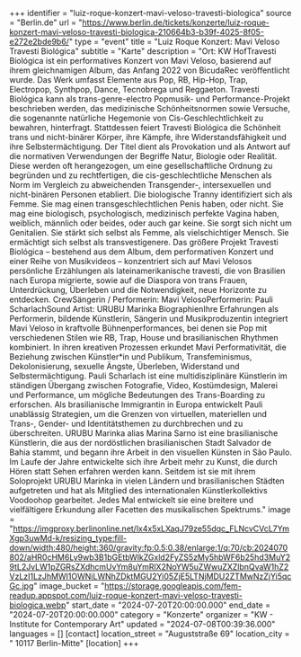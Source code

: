 +++
identifier = "luiz-roque-konzert-mavi-veloso-travesti-biologica"
source = "Berlin.de"
url = "https://www.berlin.de/tickets/konzerte/luiz-roque-konzert-mavi-veloso-travesti-biologica-210664b3-b39f-4025-8f05-e272e2bde9b6/"
type = "event"
title = "Luiz Roque Konzert: Mavi Veloso Travesti Biológica"
subtitle = "Karte"
description = "Ort: KW HofTravesti Biológica ist ein performatives Konzert von Mavi Veloso, basierend auf ihrem gleichnamigen Album, das Anfang 2022 von BicudaRec veröffentlicht wurde. Das Werk umfasst Elemente aus Pop, RB, Hip-Hop, Trap, Electropop, Synthpop, Dance, Tecnobrega und Reggaeton. Travesti Biológica kann als trans-genre-electro Popmusik- und Performance-Projekt beschrieben werden, das medizinische Schönheitsnormen sowie Versuche, die sogenannte natürliche Hegemonie von Cis-Geschlechtlichkeit zu bewahren, hinterfragt. Stattdessen feiert Travesti Biológica die Schönheit trans und nicht-binärer Körper, ihre Kämpfe, ihre Widerstandsfähigkeit und ihre Selbstermächtigung. Der Titel dient als Provokation und als Antwort auf die normativen Verwendungen der Begriffe Natur, Biologie oder Realität. Diese werden oft herangezogen, um eine gesellschaftliche Ordnung zu begründen und zu rechtfertigen, die cis-geschlechtliche Menschen als Norm im Vergleich zu abweichenden Transgender-, intersexuellen und nicht-binären Personen etabliert. Die biologische Tranny identifiziert sich als Femme. Sie mag einen transgeschlechtlichen Penis haben, oder nicht. Sie mag eine biologisch, psychologisch, medizinisch perfekte Vagina haben, weiblich, männlich oder beides, oder auch gar keine. Sie sorgt sich nicht um Genitalien. Sie stärkt sich selbst als Femme, als vielschichtiger Mensch. Sie ermächtigt sich selbst als transvestigenere. Das größere Projekt Travesti Biológica – bestehend aus dem Album, dem performativen Konzert und einer Reihe von Musikvideos – konzentriert sich auf Mavi Velosos persönliche Erzählungen als lateinamerikanische travesti, die von Brasilien nach Europa migrierte, sowie auf die Diaspora von trans Frauen, Unterdrückung, Überleben und die Notwendigkeit, neue Horizonte zu entdecken. CrewSängerin / Performerin: Mavi VelosoPerformerin: Pauli ScharlachSound Artist: URUBU Marinka BiographienIhre Erfahrungen als Performerin, bildende Künstlerin, Sängerin und Musikproduzentin integriert Mavi Veloso in kraftvolle Bühnenperformances, bei denen sie Pop mit verschiedenen Stilen wie RB, Trap, House und brasilianischen Rhythmen kombiniert. In ihren kreativen Prozessen erkundet Mavi Performativität, die Beziehung zwischen Künstler*in und Publikum, Transfeminismus, Dekolonisierung, sexuelle Ängste, Überleben, Widerstand und Selbstermächtigung. Pauli Scharlach ist eine multidisziplinäre Künstlerin im ständigen Übergang zwischen Fotografie, Video, Kostümdesign, Malerei und Performance, um mögliche Bedeutungen des Trans-Boarding zu erforschen. Als brasilianische Immigrantin in Europa entwickelt Pauli unablässig Strategien, um die Grenzen von virtuellen, materiellen und Trans-, Gender- und Identitätsthemen zu durchbrechen und zu überschreiten. URUBU Marinka alias Marina Sarno ist eine brasilianische Künstlerin, die aus der nordöstlichen brasilianischen Stadt Salvador de Bahia stammt, und begann ihre Arbeit in den visuellen Künsten in São Paulo. Im Laufe der Jahre entwickelte sich ihre Arbeit mehr zu Kunst, die durch Hören statt Sehen erfahren werden kann. Seitdem ist sie mit ihrem Soloprojekt URUBU Marinka in vielen Ländern und brasilianischen Städten aufgetreten und hat als Mitglied des internationalen Künstlerkollektivs Voodoohop gearbeitet. Jedes Mal entwickelt sie eine breitere und vielfältigere Erkundung aller Facetten des musikalischen Spektrums."
image = "https://imgproxy.berlinonline.net/lx4x5xLXaqJ79ze55dqc_FLNcvCVcL7YmXgp3uwMd-k/resizing_type:fill-down/width:480/height:360/gravity:fp:0.5:0.38/enlarge:1/q:70/cb:2024070802/aHR0cHM6Ly9wb3B1bGEtbWlkZGxld2FyZS5zMy5hbWF6b25hd3MuY29tL2JvLW1pZGRsZXdhcmUvYm8uYmRlX2NoYW5uZWwuZXZlbnQvaW1hZ2VzLzI1LzJhMWI1OWNiLWNhZDktMGU2Yi05ZjE5LTNjMDU2ZTMwNzZjYi5qcGc.jpg"
image_bucket = "https://storage.googleapis.com/fem-readup.appspot.com/luiz-roque-konzert-mavi-veloso-travesti-biologica.webp"
start_date = "2024-07-20T20:00:00.000"
end_date = "2024-07-20T20:00:00.000"
category = "Konzerte"
organizer = "KW - Institute for Contemporary Art"
updated = "2024-07-08T00:39:36.000"
languages = []
[contact]
location_street = "Auguststraße 69"
location_city = " 10117 Berlin-Mitte"
[location]
+++